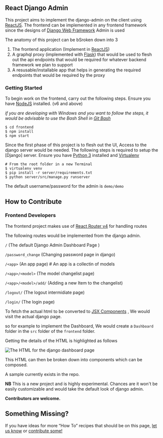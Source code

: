 ## React Django Admin
This project aims to implement the django-admin on the client using [ReactJS](https://facebook.github.io/react/). The frontend can be implemented in any frontend framework since the designs of [Django Web Framework](https://www.djangoproject.com/) Admin is used

The anatomy of this project can be bSroken down into 3 
1. The frontend application (Implement in [ReactJS](https://facebook.github.io/react/))
2. A graphql proxy (implemented with [Flask](http://flask.pocoo.org/)) that would be used to flesh out the api endpoints that would be required for whatever backend framework we plan to support
3. A resusable/installable app that helps in generating the required endpoints that would be required by the proxy

### Getting Started
To begin work on the frontend, carry out the following steps.
Ensure you have [NodeJS](https://nodejs.org/en/) installed. (v6 and above) 

*if you are developing with Windows and you want to follow the steps, it would be advisable to use the Bash Shell in [Git Bash](https://git-scm.com/downloads)*

    $ cd frontend
    $ npm install
    $ npm start

Since the first phase of this project is to flesh out the UI, Access to the django server would be needed. The following steps is required to setup the [Django] server.
Ensure you have [Python 3](https://www.python.org/downloads/) installed and [Virtualenv](https://virtualenv.pypa.io/en/stable/)

    # From the root folder in a new Terminal
    $ virtualenv venv
    $ pip install -r server/requirements.txt
    $ python server/src/manage.py runserver

The default username/password for the admin is `demo/demo`

## How to Contribute
### Frontend Developers
The frontend project makes use of [React Router v4](https://reacttraining.com/react-router/web/guides/philosophy) for handling routes 

The following routes would be implemented from the django admin.

`/` (The default Django Admin Dashboard Page )

`/password_change` (Changing password page in django)

`/<app>` (An app page) # An app is a collectin of models

`/<app>/<model>` (The model changelist page)

`/<app>/<model>/add/` (Adding a new Item to the changelist)

`/logout/` (The logout intermidiate page)

`/login/` (The login page)

To fetch the actual html to be converted to [JSX Components](https://facebook.github.io/react/docs/jsx-in-depth.html) , We would visit the actual django page.

so for example to implement the Dashboard, We would create a `Dashboard` folder in the `src` folder of the `frontend` folder.

Getting the details of the HTML is highlighted as follows

![The HTML for the django dashboard page](/docs/dashboard.PNG)

This HTML can then be broken down into components which can be composed. 

A sample currently exists in the repo.

**NB**
This is a new project and is highly experimental. Chances are it won't be easily customizable and would take the default look of django admin.

**Contributors are welcome.**

## Something Missing?

If you have ideas for more “How To” recipes that should be on this page, [let us know](https://github.com/gbozee/react-django-admin/issues) or [contribute some!](https://github.com/gbozee/react-django-admin/blob/master/README.md)
